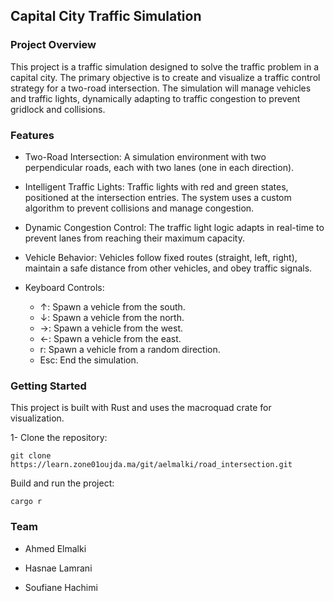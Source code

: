 ## Capital City Traffic Simulation

### Project Overview

This project is a traffic simulation designed to solve the traffic problem in a capital city. The primary objective is to create and visualize a traffic control strategy for a two-road intersection. The simulation will manage vehicles and traffic lights, dynamically adapting to traffic congestion to prevent gridlock and collisions.

### Features

- Two-Road Intersection: A simulation environment with two perpendicular roads, each with two lanes (one in each direction).

- Intelligent Traffic Lights: Traffic lights with red and green states, positioned at the intersection entries. The system uses a custom algorithm to prevent collisions and manage congestion.

- Dynamic Congestion Control: The traffic light logic adapts in real-time to prevent lanes from reaching their maximum capacity.

- Vehicle Behavior: Vehicles follow fixed routes (straight, left, right), maintain a safe distance from other vehicles, and obey traffic signals.

- Keyboard Controls:

    - ↑: Spawn a vehicle from the south.
    - ↓: Spawn a vehicle from the north.
    - →: Spawn a vehicle from the west.
    - ←: Spawn a vehicle from the east.
    - r: Spawn a vehicle from a random direction.
    - Esc: End the simulation.
    
### Getting Started

This project is built with Rust and uses the macroquad crate for visualization.

1- Clone the repository:
```
git clone https://learn.zone01oujda.ma/git/aelmalki/road_intersection.git
```

Build and run the project:
```
cargo r
```


### Team

- Ahmed Elmalki

- Hasnae Lamrani

- Soufiane Hachimi

